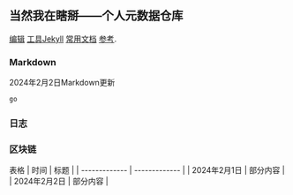 ## 当然我在瞎掰——个人元数据仓库

 [编辑](https://github.com/weimaoer/weimaoer.github.io/edit/main/README.md)  [工具Jekyll](https://jekyllrb.com/) [常用文档](https://www.osgeo.cn/python-tutorial/webpub-makewebsite.html) [参考](https://docs.github.com/en/github/writing-on-github/getting-started-with-writing-and-formatting-on-github/basic-writing-and-formatting-syntax).
### Markdown
2024年2月2日Markdown更新
```markdown
go
```
### 日志

### 区块链

表格
| 时间  | 标题 |
| ------------- | ------------- |
| 2024年2月1日  | 部分内容 |
| 2024年2月2日   | 部分内容  |
